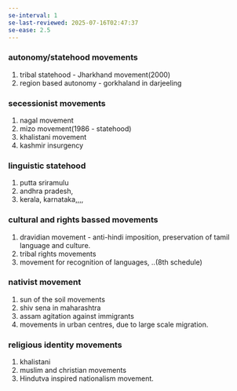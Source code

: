 ```yaml
---
se-interval: 1
se-last-reviewed: 2025-07-16T02:47:37
se-ease: 2.5
---
```

### autonomy/statehood movements
1. tribal statehood - Jharkhand movement(2000)
2. region based autonomy -  gorkhaland in darjeeling
### secessionist movements
1. nagal movement
2. mizo movement(1986  - statehood)
3. khalistani movement
4. kashmir insurgency
### linguistic statehood 
1. putta sriramulu
2. andhra pradesh,
3. kerala, karnataka,,,,
### cultural and rights bassed movements
1. dravidian movement - anti-hindi imposition, preservation of tamil language and culture.
2. tribal rights movements
3. movement for recognition of languages, ..(8th schedule)
### nativist movement
1. sun of the soil movements
2. shiv sena in maharashtra
3. assam agitation against immigrants
4. movements in urban centres, due to large scale migration.
### religious identity movements
1. khalistani
2. muslim and christian movements
3. Hindutva inspired nationalism movement.